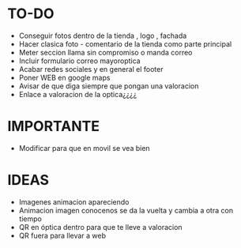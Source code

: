 # TO-DO

- Conseguir fotos dentro de la tienda , logo , fachada
- Hacer clasica foto - comentario de la tienda como parte principal
- Meter seccion llama sin compromiso o manda correo
- Incluir formulario correo mayoroptica
- Acabar redes sociales y en general el footer
- Poner WEB en google maps
- Avisar de que diga siempre que pongan una valoracion
- Enlace a valoracion de la optica¿¿¿¿

# IMPORTANTE

- Modificar para que en movil se vea bien

# IDEAS

- Imagenes animacion apareciendo
- Animacion imagen conocenos se da la vuelta y cambia a otra con tiempo
- QR en óptica dentro para que te lleve a valoracion
- QR fuera para llevar a web 